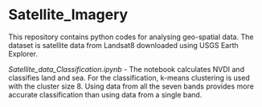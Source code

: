 # Satellite_Imagery
This repository contains python codes for analysing geo-spatial data. The dataset is satellite data from Landsat8 downloaded using USGS Earth Explorer.

*Satellite_data_Classification.ipynb* - The notebook calculates NVDI and classifies land and sea. For the classification, k-means clustering is used with the cluster size 8. Using data from all the seven bands provides more accurate classification than using data from a single band.
